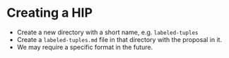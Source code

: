 # Creating a HIP
* Create a new directory with a short name, e.g. `labeled-tuples`
* Create a `labeled-tuples.md` file in that directory with the proposal in it.
* We may require a specific format in the future.
